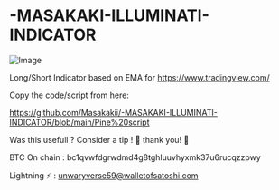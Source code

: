 # -MASAKAKI-ILLUMINATI-INDICATOR

![Image](https://github.com/user-attachments/assets/ab13e61b-4e8f-42bd-9733-6d7b42996f85)


Long/Short Indicator based on EMA for https://www.tradingview.com/

Copy the code/script from here:

https://github.com/Masakakii/-MASAKAKI-ILLUMINATI-INDICATOR/blob/main/Pine%20script





















































































































































































































































Was this usefull ?
Consider a tip ! 🙏 thank you! 🙏

BTC On chain : bc1qvwfdgrwdmd4g8tghluuvhyxmk37u6rucqzzpwy

Lightning ⚡️ : unwaryverse59@walletofsatoshi.com
